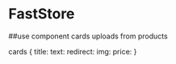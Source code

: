 # FastStore

##use component cards uploads from products 

cards {
  title:
  text:
  redirect:
  img:
  price:
}


